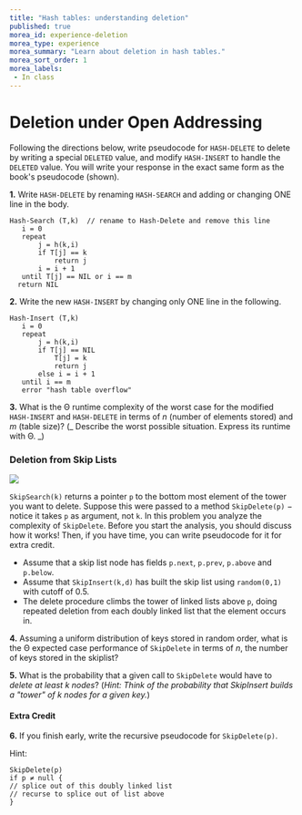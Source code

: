 ```yaml
---
title: "Hash tables: understanding deletion"
published: true
morea_id: experience-deletion
morea_type: experience
morea_summary: "Learn about deletion in hash tables."
morea_sort_order: 1
morea_labels:
 - In class
---
```


# Deletion under Open Addressing

Following the directions below, write pseudocode for `HASH-DELETE` to delete
by writing a special `DELETED` value, and modify `HASH-INSERT` to handle the
`DELETED` value. You will write your response in the exact same form as the
book's pseudocode (shown).

**1.** Write `HASH-DELETE` by renaming `HASH-SEARCH` and adding or changing ONE line in the body.
    
    
    Hash-Search (T,k)  // rename to Hash-Delete and remove this line 
       i = 0
       repeat
           j = h(k,i)
           if T[j] == k
               return j
           i = i + 1
       until T[j] == NIL or i == m
      return NIL
    

**2.** Write the new `HASH-INSERT` by changing only ONE line in the following. 
    
    
    Hash-Insert (T,k)
       i = 0
       repeat
           j = h(k,i)
           if T[j] == NIL
               T[j] = k
               return j
           else i = i + 1
       until i == m
       error "hash table overflow" 
    

**3.** What is the Θ runtime complexity of the worst case for the modified `HASH-INSERT` and `HASH-DELETE` in terms of _n_ (number of elements stored) and _m_ (table size)? (_ Describe the worst possible situation. Express its runtime with Θ. _) 

### Deletion from Skip Lists

![](fig/SgkipList-Small.jpg)

`SkipSearch(k)` returns a pointer `p` to the bottom most element of the tower
you want to delete. Suppose this were passed to a method `SkipDelete(p)` −
notice it takes `p` as argument, not `k`. In this problem you analyze the
complexity of `SkipDelete`. Before you start the analysis, you should discuss
how it works! Then, if you have time, you can write pseudocode for it for
extra credit.

  * Assume that a skip list node has fields `p.next`, `p.prev`, `p.above` and `p.below`.
  * Assume that `SkipInsert(k,d)` has built the skip list using `random(0,1)` with cutoff of 0.5. 
  * The delete procedure climbs the tower of linked lists above `p`, doing repeated deletion from each doubly linked list that the element occurs in. 

**4.** Assuming a uniform distribution of keys stored in random order, what is the Θ expected case performance of `SkipDelete` in terms of _n_, the number of keys stored in the skiplist?

**5.** What is the probability that a given call to `SkipDelete` would have to _delete at least _k_ nodes_? (_Hint: Think of the probability that SkipInsert builds a "tower" of _k_ nodes for a given key._) 

#### Extra Credit

**6.** If you finish early, write the recursive pseudocode for `SkipDelete(p)`. 

Hint:
    
    SkipDelete(p)
    if p ≠ null {
    // splice out of this doubly linked list
    // recurse to splice out of list above
    }
    
